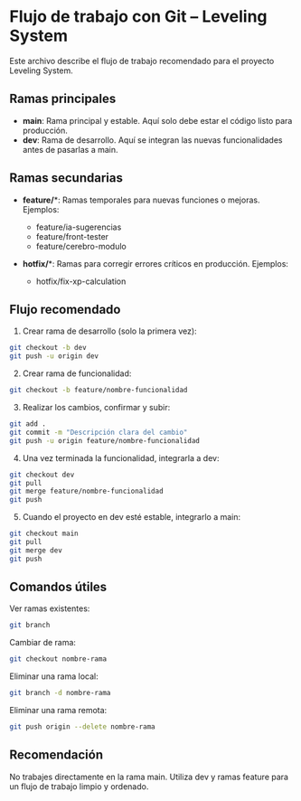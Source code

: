 # Flujo de trabajo con Git – Leveling System

Este archivo describe el flujo de trabajo recomendado para el proyecto Leveling System.

## Ramas principales

- **main**: Rama principal y estable. Aquí solo debe estar el código listo para producción.
- **dev**: Rama de desarrollo. Aquí se integran las nuevas funcionalidades antes de pasarlas a main.

## Ramas secundarias

- **feature/***: Ramas temporales para nuevas funciones o mejoras. Ejemplos:
  - feature/ia-sugerencias
  - feature/front-tester
  - feature/cerebro-modulo

- **hotfix/***: Ramas para corregir errores críticos en producción. Ejemplos:
  - hotfix/fix-xp-calculation

## Flujo recomendado

1. Crear rama de desarrollo (solo la primera vez):
```bash
git checkout -b dev
git push -u origin dev
```

2. Crear rama de funcionalidad:
```bash
git checkout -b feature/nombre-funcionalidad
```

3. Realizar los cambios, confirmar y subir:
```bash
git add .
git commit -m "Descripción clara del cambio"
git push -u origin feature/nombre-funcionalidad
```

4. Una vez terminada la funcionalidad, integrarla a dev:
```bash
git checkout dev
git pull
git merge feature/nombre-funcionalidad
git push
```

5. Cuando el proyecto en dev esté estable, integrarlo a main:
```bash
git checkout main
git pull
git merge dev
git push
```

## Comandos útiles

Ver ramas existentes:
```bash
git branch
```

Cambiar de rama:
```bash
git checkout nombre-rama
```

Eliminar una rama local:
```bash
git branch -d nombre-rama
```

Eliminar una rama remota:
```bash
git push origin --delete nombre-rama
```

## Recomendación

No trabajes directamente en la rama main. Utiliza dev y ramas feature para un flujo de trabajo limpio y ordenado.
